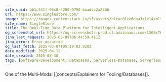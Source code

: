 ```yaml
---
site_uuid: bb1c531f-96c0-4200-9790-baadcc2a2366
url: https://www.singlestore.com/
image: https://images.contentstack.io/v3/assets/bltac01ee6daa3a1e14/blt65460a223657f85f/661047721952f027eefc0104/img_primary_opengraph_(1).png
site_name: SingleStore
title: The Real-Time Data Platform for Intelligent Applications
og_screenshot_url: https://og-screenshots-prod.s3.amazonaws.com/1366x768/80/false/2d238e31187dd06a0fbe1c477af1007f580d954c638cd97a64e11f4e2271d69b.jpeg
jina_last_request: 2025-03-09T06:44:59.411Z
jina_error: Error occurred
og_last_fetch: 2025-03-07T05:19:02.920Z
date_modified: 2025-04-12
date_created: 2025-03-30
tags: [Software-Development, Databases, Serverless-Database, Serverless-Cloud]
---
```











































One of the Multi-Modal [[concepts/Explainers for Tooling/Databases]].

